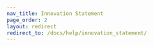 ```yaml
---
nav_title: Innovation Statement
page_order: 2
layout: redirect
redirect_to: /docs/help/innovation_statement/
---
```

